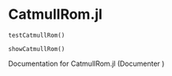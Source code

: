 # CatmullRom.jl


```@doc
testCatmullRom()
```

```@doc
showCatmullRom()
```

Documentation for CatmullRom.jl
(Documenter )

